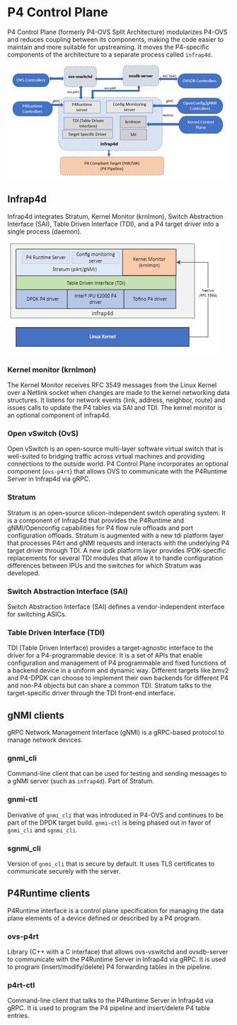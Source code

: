 # P4 Control Plane

P4 Control Plane (formerly P4-OVS Split Architecture) modularizes P4-OVS
and reduces coupling between its components, making the code easier to maintain
and more suitable for upstreaming. It moves the P4-specific components of the
architecture to a separate process called `infrap4d`.

![P4 Control Plane Architecture](p4-control-plane-architecture.png)

## Infrap4d

Infrap4d integrates Stratum, Kernel Monitor (krnlmon), Switch Abstraction
Interface (SAI), Table Driven Interface (TDI), and a P4 target driver into a
single process (daemon).

![Infrap4d Architecture](infrap4d-architecture.png)

### Kernel monitor (krnlmon)

The Kernel Monitor receives RFC 3549 messages from the Linux Kernel over a
Netlink socket when changes are made to the kernel networking data structures.
It listens for network events (link, address, neighbor, route) and issues
calls to update the P4 tables via SAI and TDI. The kernel monitor is an
optional component of infrap4d.

### Open vSwitch (OvS)

Open vSwitch is an open-source multi-layer software virtual switch that is
well-suited to bridging traffic across virtual machines and providing
connections to the outside world. P4 Control Plane incorporates an optional
component (`ovs-p4rt`) that allows OVS to communicate with the P4Runtime
Server in Infrap4d via gRPC.

### Stratum

Stratum is an open-source silicon-independent switch operating system.
It is a component of Infrap4d that provides the P4Runtime and gNMI/Openconfig
capabilities for P4 flow rule offloads and port configuration offloads.
Stratum is augmented with a new tdi platform layer that processes P4rt and
gNMI requests and interacts with the underlying P4 target driver through TDI.
A new ipdk platform layer provides IPDK-specific replacements for several
TDI modules that allow it to handle configuration differences between IPUs
and the switches for which Stratum was developed.

### Switch Abstraction Interface (SAI)

Switch Abstraction Interface (SAI) defines a vendor-independent interface
for switching ASICs.

### Table Driven Interface (TDI)

TDI (Table Driven Interface) provides a target-agnostic interface to the
driver for a P4-programmable device. It is a set of APIs that enable
configuration and management of P4 programmable and fixed functions of a
backend device in a uniform and dynamic way. Different targets like bmv2
and P4-DPDK can choose to implement their own backends for different P4
and non-P4 objects but can share a common TDI. Stratum talks to the
target-specific driver through the TDI front-end interface.

## gNMI clients

gRPC Network Management Interface (gNMI) is a gRPC-based protocol to manage
network devices.

### gnmi_cli

Command-line client that can be used for testing and sending
messages to a gNMI server (such as `infrap4d`). Part of Stratum.

### gnmi-ctl

Derivative of `gnmi_cli` that was introduced in P4-OVS and continues to
be part of the DPDK target build. `gnmi-ctl` is being phased out in favor of
`gnmi_cli` and `sgnmi_cli`.

### sgnmi_cli

Version of `gnmi_cli` that is secure by default. It uses TLS certificates
to communicate securely with the server.

## P4Runtime clients

P4Runtime interface is a control plane specification for managing the
data plane elements of a device defined or described by a P4 program.

### ovs-p4rt

Library (C++ with a C interface) that allows ovs-vswitchd and ovsdb-server
to communicate with the P4Runtime Server in Infrap4d via gRPC. It is used to
program (insert/modify/delete) P4 forwarding tables in the pipeline.

### p4rt-ctl

Command-line client that talks to the P4Runtime Server in
Infrap4d via gRPC. It is used to program the P4 pipeline and insert/delete
P4 table entries.
